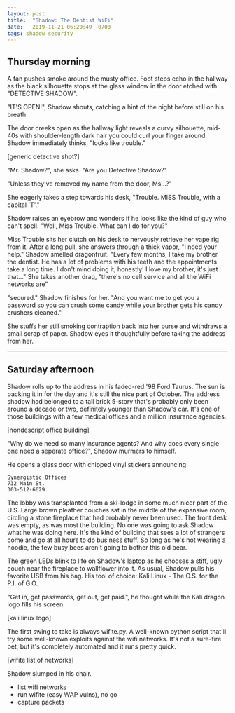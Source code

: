 ```yaml
---
layout: post
title:  "Shadow: The Dentist WiFi"
date:   2019-11-21 06:20:49 -0700
tags: shadow security
---
```


## Thursday morning
A fan pushes smoke around the musty office. Foot steps echo in the hallway as the black silhouette stops at the glass window in the door etched with "DETECTIVE SHADOW".

"IT'S OPEN!", Shadow shouts, catching a hint of the night before still on his breath.

The door creeks open as the hallway light reveals a curvy silhouette, mid-40s with shoulder-length dark hair you could curl your finger around. Shadow immediately thinks, "looks like trouble."

[generic detective shot?]

"Mr. Shadow?", she asks. "Are you Detective Shadow?"

"Unless they've removed my name from the door, Ms...?"

She eagerly takes a step towards his desk, "Trouble. MISS Trouble, with a capital 'T'."

Shadow raises an eyebrow and wonders if he looks like the kind of guy who can't spell. "Well, Miss Trouble. What can I do for you?"

Miss Trouble sits her clutch on his desk to nervously retrieve her vape rig from it. After a long pull, she answers through a thick vapor, "I need your help." Shadow smelled dragonfruit. "Every few months, I take my brother the dentist. He has a lot of problems with his teeth and the appointments take a long time. I don't mind doing it, honestly! I love my brother, it's just that..." She takes another drag, "there's no cell service and all the WiFi networks are"

"secured." Shadow finishes for her. "And you want me to get you a password so you can crush some candy while your brother gets his candy crushers cleaned."

She stuffs her still smoking contraption back into her purse and withdraws a small scrap of paper. Shadow eyes it thoughtfully before taking the address from her.

----
## Saturday afternoon
Shadow rolls up to the address in his faded-red '98 Ford Taurus. The sun is packing it in for the day and it's still the nice part of October.  The address shadow had belonged to a tall brick 5-story that's probably only been around a decade or two, definitely younger than Shadow's car. It's one of those buildings with a few medical offices and a million insurance agencies.

[nondescript office building]

"Why do we need so many insurance agents? And why does every single one need a seperate office?", Shadow murmers to himself.

He opens a glass door with chipped vinyl stickers announcing:
```
Synergistic Offices
732 Main St.
303-512-6629
```

The lobby was transplanted from a ski-lodge in some much nicer part of the U.S. Large brown pleather couches sat in the middle of the expansive room, circling a stone fireplace that had probably never been used.  The front desk was empty, as was most the building. No one was going to ask Shadow what he was doing here. It's the kind of building that sees a lot of strangers come and go at all hours to do business stuff. So long as he's not wearing a hoodie, the few busy bees aren't going to bother this old bear.

The green LEDs blink to life on Shadow's laptop as he chooses a stiff, ugly couch near the fireplace to wallflower into it. As usual, Shadow pulls his favorite USB from his bag. His tool of choice: Kali Linux - The O.S. for the P.I. of G.O.

"Get in, get passwords, get out, get paid.", he thought while the Kali dragon logo fills his screen.

[kali linux logo]

The first swing to take is always wifite.py. A well-known python script that'll try some well-known exploits against the wifi networks. It's not a sure-fire bet, but it's completely automated and it runs pretty quick.

[wifite list of networks]

Shadow slumped in his chair.

- list wifi networks
- run wifite (easy WAP vulns), no go
- capture packets
